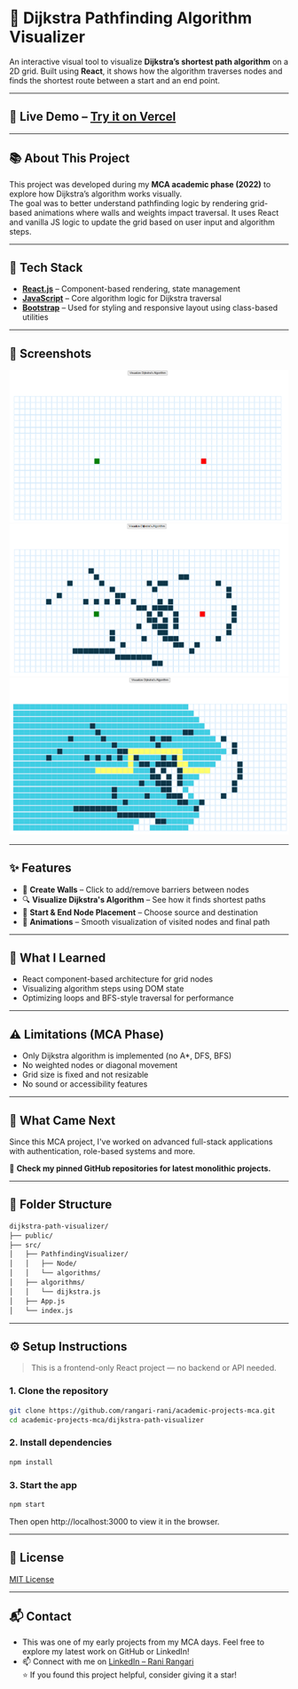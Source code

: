 # 📍 Dijkstra Pathfinding Algorithm Visualizer

An interactive visual tool to visualize **Dijkstra’s shortest path algorithm** on a 2D grid. Built using **React**, it shows how the algorithm traverses nodes and finds the shortest route between a start and an end point.

---

## 🚀 Live Demo – [Try it on Vercel](https://dijikstra-algorithm.vercel.app/)

---

## 📚 About This Project

This project was developed during my **MCA academic phase (2022)** to explore how Dijkstra’s algorithm works visually.  
The goal was to better understand pathfinding logic by rendering grid-based animations where walls and weights impact traversal. It uses React and vanilla JS logic to update the grid based on user input and algorithm steps.

---

## 🧰 Tech Stack

- **[React.js](https://reactjs.org/)** – Component-based rendering, state management
- **[JavaScript](https://www.javascript.com/)** – Core algorithm logic for Dijkstra traversal  
- **[Bootstrap](https://getbootstrap.com/)** – Used for styling and responsive layout using class-based utilities  
  
---
## 📸 Screenshots

![Start](https://github.com/rangari-rani/academic-projects-mca/blob/779632f211925dab8f7732c6b19142fc115c880d/dijkstra-path-visualizer/start.png) 
![Blocks](https://github.com/rangari-rani/academic-projects-mca/blob/779632f211925dab8f7732c6b19142fc115c880d/dijkstra-path-visualizer/blocks.png)  
![Final](https://github.com/rangari-rani/academic-projects-mca/blob/779632f211925dab8f7732c6b19142fc115c880d/dijkstra-path-visualizer/final.png)  

---

## ✨ Features

- 🧱 **Create Walls** – Click to add/remove barriers between nodes
- 🔍 **Visualize Dijkstra's Algorithm** – See how it finds shortest paths
- 🚀 **Start & End Node Placement** – Choose source and destination
- 🎨 **Animations** – Smooth visualization of visited nodes and final path

---

## 🧠 What I Learned

- React component-based architecture for grid nodes
- Visualizing algorithm steps using DOM state
- Optimizing loops and BFS-style traversal for performance

---

## ⚠️ Limitations (MCA Phase)

- Only Dijkstra algorithm is implemented (no A*, DFS, BFS)
- No weighted nodes or diagonal movement
- Grid size is fixed and not resizable
- No sound or accessibility features

---

## 🔄 What Came Next

Since this MCA project, I've worked on advanced full-stack applications with authentication, role-based systems and more.

📌 **Check my pinned GitHub repositories for latest monolithic projects.**  

---

## 📁 Folder Structure

```bash
dijkstra-path-visualizer/
├── public/
├── src/
│   ├── PathfindingVisualizer/
│   │   ├── Node/
│   │   └── algorithms/
│   ├── algorithms/
│   │   └── dijkstra.js
│   ├── App.js
│   └── index.js
```

---

## ⚙️ Setup Instructions

> This is a frontend-only React project — no backend or API needed.

### 1. Clone the repository

```bash
git clone https://github.com/rangari-rani/academic-projects-mca.git
cd academic-projects-mca/dijkstra-path-visualizer
```

### 2. Install dependencies

```bash
npm install
```

### 3. Start the app

```bash
npm start
```  
Then open http://localhost:3000 to view it in the browser.  

---

## 📜 License

[MIT License](LICENSE)

---

## 📬 Contact

-  This was one of my early projects from my MCA days. Feel free to explore my latest work on GitHub or LinkedIn! 
- 📫 Connect with me on [LinkedIn – Rani Rangari](https://www.linkedin.com/in/rani-rangari/)  
⭐ If you found this project helpful, consider giving it a star!

